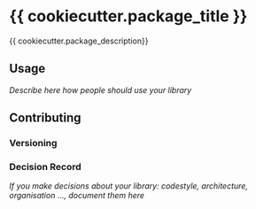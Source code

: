 # {{ cookiecutter.package_title }}

{{ cookiecutter.package_description}}

## Usage
_Describe here how people should use your library_

## Contributing

### Versioning


### Decision Record
_If you make decisions about your library: codestyle, architecture, organisation ..., document them here_
